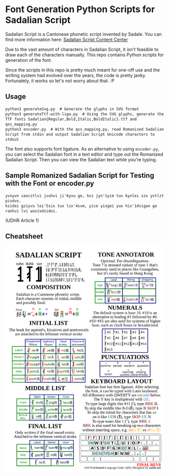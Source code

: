 # Font Generation Python Scripts for Sadalian Script

Sadalian Script is a Cantonese phonetic script invented by Sadale. You can find more information here: [Sadalian Script Content Center](https://sadale.net/en/sadalian)

Due to the vast amount of characters in Sadalian Script, it isn't feasible to draw each of the characters manually. This repo contains Python scripts for generation of the font.

Since the scripts in this repo is pretty much meant for one-off use and the writing system had evolved over the years, the code is pretty janky. Fortunately, it works so let's not worry about that. :P

## Usage

```
python3 generateSvg.py  # Generate the glyphs in SVG format
python3 generateTtf-with-liga.py  # Using the SVG glyphs, generate the TTF fonts Sadalian{Regular,Bold,Italic,BoldItalic}.ttf and qss_mapping.py
python3 encoder.py  # With the qss_mapping.py, read Romanized Sadalian Script from stdin and output Sadalian Script Unicode characters to stdout
```

The font also supports font ligature. As an alternative to using `encoder.py`, you can select the Sadalian font in a text editor and type out the Romanized Sadalian Script. Then you can view the Sadalian text while you're typing.

## Sample Romanized Sadalian Script for Testing with the Font or encoder.py

```
yvnyvn saxcztlvi jvuhvi ji'6yvu ge, hvi jyn'1yim tux kynlei szx yvtlzt pixdvx.
kzidei gziyvu lei'5six tux lzx'4svm, yice yixgoi yux hix'1dvigan ge ranhvi lvi wuszxdzidoi.
```

(UDHR Article 1)

## Cheatsheet

![Sadalian Script Cheatsheet](cheatsheet.png)
